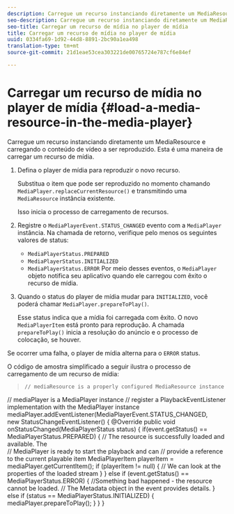 ```yaml
---
description: Carregue um recurso instanciando diretamente um MediaResource e carregando o conteúdo de vídeo a ser reproduzido. Esta é uma maneira de carregar um recurso de mídia.
seo-description: Carregue um recurso instanciando diretamente um MediaResource e carregando o conteúdo de vídeo a ser reproduzido. Esta é uma maneira de carregar um recurso de mídia.
seo-title: Carregar um recurso de mídia no player de mídia
title: Carregar um recurso de mídia no player de mídia
uuid: 0334fa69-1d92-44d8-8891-2bc90a1ea498
translation-type: tm+mt
source-git-commit: 21d1eae53cea303221de00765724e787cf6e84ef

---
```



# Carregar um recurso de mídia no player de mídia {#load-a-media-resource-in-the-media-player}

Carregue um recurso instanciando diretamente um MediaResource e carregando o conteúdo de vídeo a ser reproduzido. Esta é uma maneira de carregar um recurso de mídia.

1. Defina o player de mídia para reproduzir o novo recurso.

   Substitua o item que pode ser reproduzido no momento chamando `MediaPlayer.replaceCurrentResource()` e transmitindo uma `MediaResource` instância existente.

   Isso inicia o processo de carregamento de recursos.

1. Registre o `MediaPlayerEvent.STATUS_CHANGED` evento com a `MediaPlayer` instância. Na chamada de retorno, verifique pelo menos os seguintes valores de status:

   * `MediaPlayerStatus.PREPARED`
   * `MediaPlayerStatus.INITIALIZED`
   * `MediaPlayerStatus.ERROR`
   Por meio desses eventos, o `MediaPlayer` objeto notifica seu aplicativo quando ele carregou com êxito o recurso de mídia.
1. Quando o status do player de mídia mudar para `INITIALIZED`, você poderá chamar `MediaPlayer.prepareToPlay()`.

   Esse status indica que a mídia foi carregada com êxito. O novo `MediaPlayerItem` está pronto para reprodução. A chamada `prepareToPlay()` inicia a resolução do anúncio e o processo de colocação, se houver.

Se ocorrer uma falha, o player de mídia alterna para o `ERROR` status.

O código de amostra simplificado a seguir ilustra o processo de carregamento de um recurso de mídia:
>```java>
>// mediaResource is a properly configured MediaResource instance 
// mediaPlayer is a MediaPlayer instance 
// register a PlaybackEventListener implementation with the MediaPlayer instance 
mediaPlayer.addEventListener(MediaPlayerEvent.STATUS_CHANGED,  
 new StatusChangeEventListener() { 
   @Override 
   public void onStatusChanged(MediaPlayerStatus status) { 
       if(event.getStatus() == MediaPlayerStatus.PREPARED) { 
           // The resource is successfully loaded and available. The  
           // MediaPlayer is ready to start the playback and can 
           // provide a reference to the current playable item 
           MediaPlayerItem playerItem = mediaPlayer.getCurrentItem(); 
           if (playerItem != null) { 
               // We can look at the properties of the loaded stream 
           } 
       } 
       else if (event.getStatus() == MediaPlayerStatus.ERROR) { 
           //Something bad happened - the resource cannot be loaded. 
           // The Metadata object in the event provides details. 
       } 
       else if (status == MediaPlayerStatus.INITIALIZED) { 
           mediaPlayer.prepareToPlay(); 
       } 
   } 
} 
```
